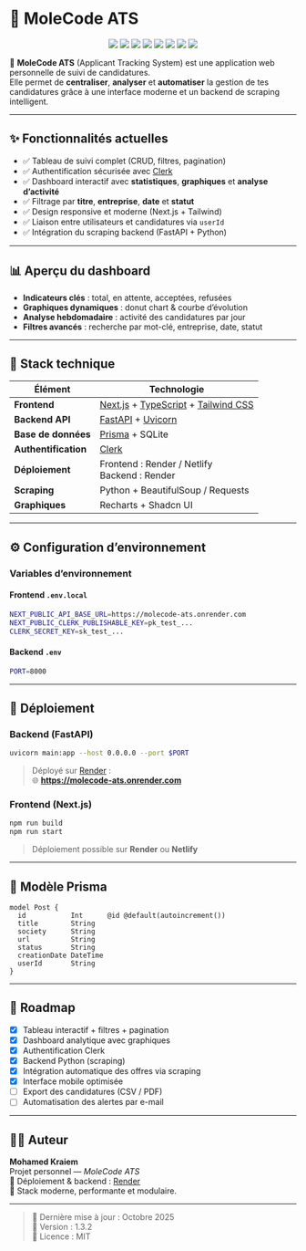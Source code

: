 # 🦫 MoleCode ATS

<p align="center">
  <a href="https://nextjs.org/"><img src="https://img.shields.io/badge/Next.js-000000?style=for-the-badge&logo=next.js&logoColor=white" /></a>
  <a href="https://www.typescriptlang.org/"><img src="https://img.shields.io/badge/TypeScript-3178C6?style=for-the-badge&logo=typescript&logoColor=white" /></a>
  <a href="https://tailwindcss.com/"><img src="https://img.shields.io/badge/TailwindCSS-38B2AC?style=for-the-badge&logo=tailwind-css&logoColor=white" /></a>
  <a href="https://fastapi.tiangolo.com/"><img src="https://img.shields.io/badge/FastAPI-009688?style=for-the-badge&logo=fastapi&logoColor=white" /></a>
  <a href="https://www.prisma.io/"><img src="https://img.shields.io/badge/Prisma-2D3748?style=for-the-badge&logo=prisma&logoColor=white" /></a>
  <a href="https://clerk.com/"><img src="https://img.shields.io/badge/Clerk-4F46E5?style=for-the-badge&logo=clerk&logoColor=white" /></a>
  <a href="https://render.com/"><img src="https://img.shields.io/badge/Render-46E3B7?style=for-the-badge&logo=render&logoColor=black" /></a>
  <a href="https://www.python.org/"><img src="https://img.shields.io/badge/Python-3776AB?style=for-the-badge&logo=python&logoColor=white" /></a>
</p>

🚀 **MoleCode ATS** (Applicant Tracking System) est une application web personnelle de suivi de candidatures.  
Elle permet de **centraliser**, **analyser** et **automatiser** la gestion de tes candidatures grâce à une interface moderne et un backend de scraping intelligent.

---

## ✨ Fonctionnalités actuelles

- ✅ Tableau de suivi complet (CRUD, filtres, pagination)
- ✅ Authentification sécurisée avec [Clerk](https://clerk.com/)
- ✅ Dashboard interactif avec **statistiques**, **graphiques** et **analyse d’activité**
- ✅ Filtrage par **titre**, **entreprise**, **date** et **statut**
- ✅ Design responsive et moderne (Next.js + Tailwind)
- ✅ Liaison entre utilisateurs et candidatures via `userId`
- ✅ Intégration du scraping backend (FastAPI + Python)

---

## 📊 Aperçu du dashboard

- **Indicateurs clés** : total, en attente, acceptées, refusées
- **Graphiques dynamiques** : donut chart & courbe d’évolution
- **Analyse hebdomadaire** : activité des candidatures par jour
- **Filtres avancés** : recherche par mot-clé, entreprise, date, statut

---

## 🧱 Stack technique

| Élément              | Technologie                                                                                                               |
| -------------------- | ------------------------------------------------------------------------------------------------------------------------- |
| **Frontend**         | [Next.js](https://nextjs.org/) + [TypeScript](https://www.typescriptlang.org/) + [Tailwind CSS](https://tailwindcss.com/) |
| **Backend API**      | [FastAPI](https://fastapi.tiangolo.com/) + [Uvicorn](https://www.uvicorn.org/)                                            |
| **Base de données**  | [Prisma](https://www.prisma.io/) + SQLite                                                                                 |
| **Authentification** | [Clerk](https://clerk.com/)                                                                                               |
| **Déploiement**      | Frontend : Render / Netlify<br>Backend : Render                                                                           |
| **Scraping**         | Python + BeautifulSoup / Requests                                                                                         |
| **Graphiques**       | Recharts + Shadcn UI                                                                                                      |

---

## ⚙️ Configuration d’environnement

### Variables d’environnement

#### Frontend `.env.local`

```bash
NEXT_PUBLIC_API_BASE_URL=https://molecode-ats.onrender.com
NEXT_PUBLIC_CLERK_PUBLISHABLE_KEY=pk_test_...
CLERK_SECRET_KEY=sk_test_...
```

#### Backend `.env`

```bash
PORT=8000
```

---

## 🚀 Déploiement

### Backend (FastAPI)

```bash
uvicorn main:app --host 0.0.0.0 --port $PORT
```

> Déployé sur [Render](https://render.com/) :  
> 🌐 **https://molecode-ats.onrender.com**

### Frontend (Next.js)

```bash
npm run build
npm run start
```

> Déploiement possible sur **Render** ou **Netlify**

---

## 🧩 Modèle Prisma

```prisma
model Post {
  id           Int      @id @default(autoincrement())
  title        String
  society      String
  url          String
  status       String
  creationDate DateTime
  userId       String
}
```

---

## 🔮 Roadmap

- [x] Tableau interactif + filtres + pagination
- [x] Dashboard analytique avec graphiques
- [x] Authentification Clerk
- [x] Backend Python (scraping)
- [x] Intégration automatique des offres via scraping
- [x] Interface mobile optimisée
- [ ] Export des candidatures (CSV / PDF)
- [ ] Automatisation des alertes par e-mail

---

## 👨‍💻 Auteur

**Mohamed Kraiem**  
Projet personnel — _MoleCode ATS_  
💼 Déploiement & backend : [Render](https://render.com)  
🧠 Stack moderne, performante et modulaire.

---

> 📅 Dernière mise à jour : Octobre 2025  
> 🧩 Version : 1.3.2  
> 🧠 Licence : MIT

